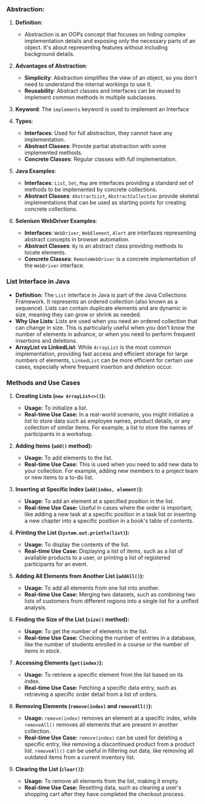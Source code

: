 ### Abstraction:

1. **Definition**: 
   - Abstraction is an OOPs concept that focuses on hiding complex implementation details and exposing only the necessary parts of an object. It's about representing features without including background details.

2. **Advantages of Abstraction**:
   - **Simplicity**: Abstraction simplifies the view of an object, so you don't need to understand the internal workings to use it.
   - **Reusability**: Abstract classes and interfaces can be reused to implement common methods in multiple subclasses.

3. **Keyword**: The `implements` keyword is used to implement an Interface

4. **Types**:
   - **Interfaces**: Used for full abstraction, they cannot have any implementation.
   - **Abstract Classes**: Provide partial abstraction with some implemented methods.
   - **Concrete Classes**: Regular classes with full implementation.

5. **Java Examples**: 
   - **Interfaces**: `List`, `Set`, `Map` are interfaces providing a standard set of methods to be implemented by concrete collections.
   - **Abstract Classes**: `AbstractList`, `AbstractCollection` provide skeletal implementations that can be used as starting points for creating concrete collections.

6. **Selenium WebDriver Examples**:
   - **Interfaces**: `WebDriver`, `WebElement`, `Alert` are interfaces representing abstract concepts in browser automation.
   - **Abstract Classes**: `By` is an abstract class providing methods to locate elements.
   - **Concrete Classes**: `RemoteWebDriver` is a concrete implementation of the `WebDriver` interface.




### List Interface in Java

- **Definition**: The `List` interface in Java is part of the Java Collections Framework. It represents an ordered collection (also known as a sequence). Lists can contain duplicate elements and are dynamic in size, meaning they can grow or shrink as needed.
- **Why Use Lists**: Lists are used when you need an ordered collection that can change in size. This is particularly useful when you don't know the number of elements in advance, or when you need to perform frequent insertions and deletions.
- **ArrayList vs LinkedList**: While `ArrayList` is the most common implementation, providing fast access and efficient storage for large numbers of elements, `LinkedList` can be more efficient for certain use cases, especially where frequent insertion and deletion occur.

### Methods and Use Cases
1. **Creating Lists (`new ArrayList<>()`):**
   - **Usage:** To initialize a list.
   - **Real-time Use Case:** In a real-world scenario, you might initialize a list to store data such as employee names, product details, or any collection of similar items. For example, a list to store the names of participants in a workshop.

2. **Adding Items (`add()` method):**
   - **Usage:** To add elements to the list.
   - **Real-time Use Case:** This is used when you need to add new data to your collection. For example, adding new members to a project team or new items to a to-do list.

3. **Inserting at Specific Index (`add(index, element)`):**
   - **Usage:** To add an element at a specified position in the list.
   - **Real-time Use Case:** Useful in cases where the order is important, like adding a new task at a specific position in a task list or inserting a new chapter into a specific position in a book's table of contents.

4. **Printing the List (`System.out.println(list)`):**
   - **Usage:** To display the contents of the list.
   - **Real-time Use Case:** Displaying a list of items, such as a list of available products to a user, or printing a list of registered participants for an event.

5. **Adding All Elements from Another List (`addAll()`):**
   - **Usage:** To add all elements from one list into another.
   - **Real-time Use Case:** Merging two datasets, such as combining two lists of customers from different regions into a single list for a unified analysis.

6. **Finding the Size of the List (`size()` method):**
   - **Usage:** To get the number of elements in the list.
   - **Real-time Use Case:** Checking the number of entries in a database, like the number of students enrolled in a course or the number of items in stock.

7. **Accessing Elements (`get(index)`):**
   - **Usage:** To retrieve a specific element from the list based on its index.
   - **Real-time Use Case:** Fetching a specific data entry, such as retrieving a specific order detail from a list of orders.

8. **Removing Elements (`remove(index)` and `removeAll()`):**
   - **Usage:** `remove(index)` removes an element at a specific index, while `removeAll()` removes all elements that are present in another collection.
   - **Real-time Use Case:** `remove(index)` can be used for deleting a specific entry, like removing a discontinued product from a product list. `removeAll()` can be useful in filtering out data, like removing all outdated items from a current inventory list.

9. **Clearing the List (`clear()`):**
   - **Usage:** To remove all elements from the list, making it empty.
   - **Real-time Use Case:** Resetting data, such as clearing a user's shopping cart after they have completed the checkout process.


